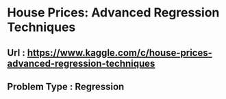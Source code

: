 # House Prices: Advanced Regression Techniques

## Url : https://www.kaggle.com/c/house-prices-advanced-regression-techniques

## Problem Type : Regression